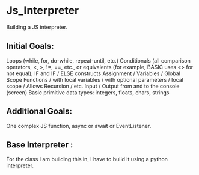 # Js_Interpreter
Building a JS interpreter.

## Initial Goals:
Loops (while, for, do-while, repeat-until, etc.)
Conditionals (all comparison operators, <, >, !=, ==, etc., or equivalents (for example, BASIC uses <> for not equal); IF and IF / ELSE constructs
Assignment / Variables / Global Scope
Functions / with local variables / with optional parameters / local scope / Allows Recursion / etc.
Input / Output from and to the console (screen)
Basic primitive data types: integers, floats, chars, strings

## Additional Goals:
One complex JS function, async or await or EventListener.

## Base Interpreter : 
For the class I am building this in, I have to build it using a python interpreter.


